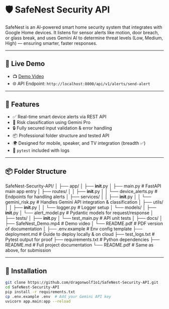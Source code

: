 # 🛡️ SafeNest Security API

SafeNest is an AI-powered smart home security system that integrates with Google Home devices. It listens for sensor alerts like motion, door breach, or glass break, and uses Gemini AI to determine threat levels (Low, Medium, High) — ensuring smarter, faster responses.

---

## 🔗 Live Demo

- 📺 [Demo Video](docs/SafeNest_Demo.mp4)
- 🌐 API Endpoint: `http://localhost:8000/api/v1/alerts/send-alert`

---

## 🚀 Features

- ✅ Real-time smart device alerts via REST API
- 🧠 Risk classification using Gemini Pro
- 🔒 Fully secured input validation & error handling
- 📦 Professional folder structure and tested API
- 🌍 Designed for mobile, speaker, and TV integration (breadth ✅)
- 🧪 `pytest` included with logs

---

## 📦 Folder Structure
SafeNest-Security-API/
│
├── app/
│   ├── __init__.py
│   ├── main.py                # FastAPI main app entry
│   ├── routes/
│   │   ├── __init__.py
│   │   └── device_alerts.py   # Endpoints for handling alerts
│   ├── services/
│   │   ├── __init__.py
│   │   └── gemini_risk.py     # Handles Gemini API integration & classification
│   ├── utils/
│   │   ├── __init__.py
│   │   └── logger.py          # Logger setup
│   └── models/
│       ├── __init__.py
│       └── alert_model.py     # Pydantic models for request/response
│
├── tests/
│   ├── __init__.py
│   └── test_main.py           # API unit tests
│
├── docs/
│   ├── SafeNest_Demo.mp4      # Demo video
│   └── README.pdf             # PDF version of documentation
│
├── .env.example               # Env config template
├── deployment.md              # Guide to deploy locally & on cloud
├── test_logs.txt              # Pytest output for proof
├── requirements.txt           # Python dependencies
├── README.md                  # Full project documentation
└── README.pdf                 # Same as above, for submission


---

## 🔧 Installation

```bash
git clone https://github.com/dragonwolf1o1/SafeNest-Security-API.git
cd SafeNest-Security-API
pip install -r requirements.txt
cp .env.example .env  # Add your Gemini API key
uvicorn app.main:app --reload
